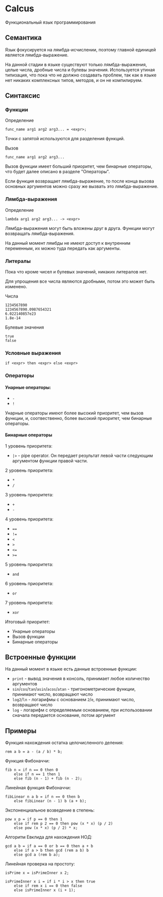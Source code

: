 # Calcus

Функциональный язык программирования

## Семантика

Язык фокусируется на лямбда-исчислении, поэтому главной единицей является лямбда-выражение.

На данной стадии в языке существуют только лямбда-выражения, целые числа, дробные числа и булевы значения.
Используется утиная типизация, что пока что не должно создавать проблем, так как в языке нет никаких комплексных типов, методов, и он не компилируем.

## Синтаксис

### Функции

Определение

```
func_name arg1 arg2 arg3... = <expr>;
```

Точки с запятой используются для разделения функций.

Вызов

```
func_name arg1 arg2 arg3...
```

Вызов функции имеет больший приоритет, чем бинарные операторы, что будет далее описано в разделе "Операторы".

Если функция возвращает лямбда-выражение, то после конца вызова основных аргументов можно сразу же вызвать это лямбда-выражение.

### Лямбда-выражения

Определение

```
lambda arg1 arg2 arg3... -> <expr>
```

Лямбда-выражения могут быть вложены друг в друга. Функции могут возвращать лямбда-выражения.

На данный момент лямбды не имеют доступ к внутренним переменным, их можно туда передать как аргументы.

### Литералы

Пока что кроме чисел и булевых значений, никаких литералов нет.

Для упрощения все числа являются дробными, потом это может быть изменено.

Числа

```
1234567890
1234567890.0987654321
6.022140857e23
1.8e-14
```

Булевые значения

```
true
false
```

### Условные выражения

```
if <expr> then <expr> else <expr>
```

### Операторы

#### Унарные операторы:

- `-`
- `!`

Унарные операторы имеют более высокий приоритет, чем вызов функции, и, соотвественно, более высокий приоритет, чем бинарные операторы.

#### Бинарные операторы

1 уровень приоритета:

- `|>` - pipe operator. Он передает результат левой части следующим аргументом функции правой части.

2 уровень приоритета:

- `*`
- `/`

3 уровень приоритета:

- `+`
- `-`

4 уровень приоритета:

- `==`
- `!=`
- `<`
- `>`
- `<=`
- `>=`

5 уровень приоритета:

- `and`

6 уровень приоритета:

- `or`

7 уровень приоритета:

- `xor`

Итоговый приоритет:

- Унарные операторы
- Вызов функции
- Бинарные операторы

## Встроенные функции

На данный момент в языке есть данные встроенные функции:

- `print` - вывод значения в консоль, принимает любое количество аргументов
- `sin`/`cos`/`tan`/`asin`/`acos`/`atan` - тригонометрические функции,
  принимают число, возвращают число
- `log2`/`ln` - логарифмы с основанием `2`/`e`, принимают число, возвращают число
- `log` - логарифм с определяемым основанием, при использовании сначала
  передается основание, потом аргумент

## Примеры

Функция нахождения остатка целочисленного деления:

```
rem a b = a - (a / b) * b;
```

Функция Фибоначчи:

```
fib n = if n == 0 then 0
    else if n == 1 then 1
    else fib (n - 1) + fib (n - 2);
```

Линейная функция Фибоначчи:

```
fibLinear n a b = if n == 0 then b
    else fibLinear (n - 1) b (a + b);
```

Экспоненциальное возведение в степень:

```
pow x p = if p == 0 then 1
    else if rem p 2 == 0 then pow (x * x) (p / 2)
    else pow (x * x) (p / 2) * x;
```

Алгоритм Евклида для нахождения НОД:

```
gcd a b = if a == 0 or b == 0 then a + b
    else if a > b then gcd (rem a b) b
    else gcd a (rem b a);
```

Линейная проверка на простоту:

```
isPrime x = isPrimeInner x 2;

isPrimeInner x i = if i * i > x then true
    else if rem x i == 0 then false
    else isPrimeInner x (i + 1);
```
